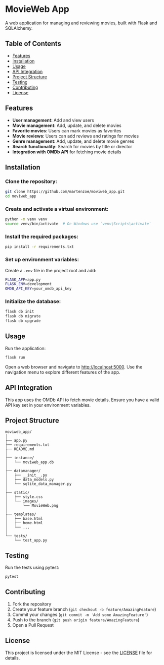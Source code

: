 # MovieWeb App

A web application for managing and reviewing movies, built with Flask and SQLAlchemy.

## Table of Contents
- [Features](#features)
- [Installation](#installation)
- [Usage](#usage)
- [API Integration](#api-integration)
- [Project Structure](#project-structure)
- [Testing](#testing)
- [Contributing](#contributing)
- [License](#license)

## Features
- **User management**: Add and view users
- **Movie management**: Add, update, and delete movies
- **Favorite movies**: Users can mark movies as favorites
- **Movie reviews**: Users can add reviews and ratings for movies
- **Genre management**: Add, update, and delete movie genres
- **Search functionality**: Search for movies by title or director
- **Integration with OMDb API** for fetching movie details

## Installation

### Clone the repository:
```sh
git clone https://github.com/martenzoe/moviweb_app.git
cd moviweb_app
```

### Create and activate a virtual environment:
```sh
python -m venv venv
source venv/bin/activate  # On Windows use `venv\Scripts\activate`
```

### Install the required packages:
```sh
pip install -r requirements.txt
```

### Set up environment variables:
Create a `.env` file in the project root and add:
```sh
FLASK_APP=app.py
FLASK_ENV=development
OMDB_API_KEY=your_omdb_api_key
```

### Initialize the database:
```sh
flask db init
flask db migrate
flask db upgrade
```

## Usage
Run the application:
```sh
flask run
```
Open a web browser and navigate to [http://localhost:5000](http://localhost:5000).
Use the navigation menu to explore different features of the app.

## API Integration
This app uses the OMDb API to fetch movie details. Ensure you have a valid API key set in your environment variables.

## Project Structure
```
moviweb_app/
│
├── app.py
├── requirements.txt
├── README.md
│
├── instance/
│   └── moviweb_app.db
│
├── datamanager/
│   ├── __init__.py
│   ├── data_models.py
│   └── sqlite_data_manager.py
│
├── static/
│   ├── style.css
│   └── images/
│       └── MovieWeb.png
│
├── templates/
│   ├── base.html
│   ├── home.html
│   └── ...
│
└── tests/
    └── test_app.py
```

## Testing
Run the tests using pytest:
```sh
pytest
```

## Contributing
1. Fork the repository
2. Create your feature branch (`git checkout -b feature/AmazingFeature`)
3. Commit your changes (`git commit -m 'Add some AmazingFeature'`)
4. Push to the branch (`git push origin feature/AmazingFeature`)
5. Open a Pull Request

## License
This project is licensed under the MIT License - see the [LICENSE](LICENSE) file for details.
